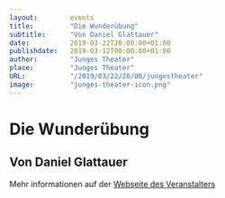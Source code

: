 ```yaml
---
layout:        events
title:         "Die Wunderübung"
subtitle:      "Von Daniel Glattauer"
date:          2019-03-22T20:00:00+01:00
publishdate:   2019-03-12T00:00:00+01:00
author:        "Junges Theater"
place:         "Junges Theater"
URL:           "/2019/03/22/20/00/jungestheater"
image:         "junges-theater-icon.png"
---
```


Die Wunderübung
===========

Von Daniel Glattauer
-----------



Mehr informationen auf der [Webseite des Veranstalters](http://www.junges-theater.de/content/index.php?id=683)
